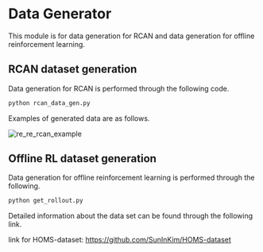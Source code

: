 # Data Generator

This module is for data generation for RCAN and data generation for offline reinforcement learning.

## RCAN dataset generation
Data generation for RCAN is performed through the following code.

```p
python rcan_data_gen.py
```
Examples of generated data are as follows.

![re_re_rcan_example](https://user-images.githubusercontent.com/50347012/144417232-f1dce3d0-0f52-4dc6-94ed-bf1f5fa97303.png)

## Offline RL dataset generation

Data generation for offline reinforcement learning is performed through the following.

```p
python get_rollout.py
```

Detailed information about the data set can be found through the following link.

link for HOMS-dataset: https://github.com/SunInKim/HOMS-dataset
